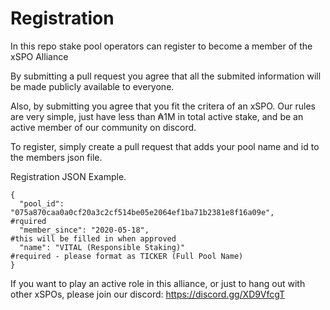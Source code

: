 # Registration

In this repo stake pool operators can register to become a member of the xSPO Alliance

By submitting a pull request you agree that all the submited information will be made publicly available to everyone.

Also, by submitting you agree that you fit the critera of an xSPO.  Our rules are very simple, just have less than ₳1M in total active stake, and be an active member of our community on discord.

To register, simply create a pull request that adds your pool name and id to the members json file.

Registration JSON Example.

```
{
  "pool_id": "075a870caa0a0cf20a3c2cf514be05e2064ef1ba71b2381e8f16a09e",    #rquired
  "member_since": "2020-05-18",                                             #this will be filled in when approved
  "name": "VITAL (Responsible Staking)"                                     #required - please format as TICKER (Full Pool Name)
}
```

If you want to play an active role in this alliance, or just to hang out with other xSPOs, please join our discord:
https://discord.gg/XD9VfcgT
